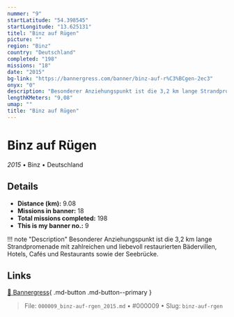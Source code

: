 ```yaml
---
nummer: "9"
startLatitude: "54.398545"
startLongitude: "13.625131"
titel: "Binz auf Rügen"
picture: ""
region: "Binz"
country: "Deutschland"
completed: "198"
missions: "18"
date: "2015"
bg-link: "https://bannergress.com/banner/binz-auf-r%C3%BCgen-2ec3"
onyx: "0"
description: "Besonderer Anziehungspunkt ist die 3,2 km lange Strandpromenade mit zahlreichen und liebevoll restaurierten Bädervillen, Hotels, Cafés und Restaurants sowie der Seebrücke."
lengthKMeters: "9,08"
umap: ""
title: "Binz auf Rügen"
---
```

# Binz auf Rügen

*2015* • Binz • Deutschland



## Details
- **Distance (km):** 9.08
- **Missions in banner:** 18
- **Total missions completed:** 198
- **This is my banner no.:** 9


!!! note "Description"
    Besonderer Anziehungspunkt ist die 3,2 km lange Strandpromenade mit zahlreichen und liebevoll restaurierten Bädervillen, Hotels, Cafés und Restaurants sowie der Seebrücke.



## Links
[🔗 Bannergress](https://bannergress.com/banner/binz-auf-r%C3%BCgen-2ec3){ .md-button .md-button--primary }



> File: `000009_binz-auf-rgen_2015.md` • #000009 • Slug: `binz-auf-rgen`
